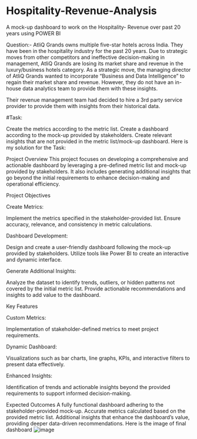 # Hospitality-Revenue-Analysis
A mock-up dashboard to work on the Hospitality- Revenue over past 20 years using POWER BI

Question:- AtliQ Grands owns multiple five-star hotels across India. They have been in the hospitality industry for the past 20 years. Due to strategic moves from other competitors and ineffective decision-making in management, AtliQ Grands are losing its market share and revenue in the luxury/business hotels category. As a strategic move, the managing director of AtliQ Grands wanted to incorporate “Business and Data Intelligence” to regain their market share and revenue. However, they do not have an in-house data analytics team to provide them with these insights.

Their revenue management team had decided to hire a 3rd party service provider to provide them with insights from their historical data.

#Task: 

Create the metrics according to the metric list.
Create a dashboard according to the mock-up provided by stakeholders.
Create relevant insights that are not provided in the metric list/mock-up dashboard.
Here is my solution for the Task:

Project Overview
This project focuses on developing a comprehensive and actionable dashboard by leveraging a pre-defined metric list and mock-up provided by stakeholders. It also includes generating additional insights that go beyond the initial requirements to enhance decision-making and operational efficiency.

Project Objectives

Create Metrics:

Implement the metrics specified in the stakeholder-provided list.
Ensure accuracy, relevance, and consistency in metric calculations.

Dashboard Development:

Design and create a user-friendly dashboard following the mock-up provided by stakeholders.
Utilize tools like  Power BI to create an interactive and dynamic interface.

Generate Additional Insights:

Analyze the dataset to identify trends, outliers, or hidden patterns not covered by the initial metric list.
Provide actionable recommendations and insights to add value to the dashboard.

Key Features

Custom Metrics:

Implementation of stakeholder-defined metrics to meet project requirements.

Dynamic Dashboard:

Visualizations such as bar charts, line graphs, KPIs, and interactive filters to present data effectively.

Enhanced Insights:

Identification of trends and actionable insights beyond the provided requirements to support informed decision-making.

Expected Outcomes
A fully functional dashboard adhering to the stakeholder-provided mock-up.
Accurate metrics calculated based on the provided metric list.
Additional insights that enhance the dashboard’s value, providing deeper data-driven recommendations.
Here is the image of final dashboard
![image](https://github.com/user-attachments/assets/0058d497-07f2-4763-adfd-297b5e44aef3)
